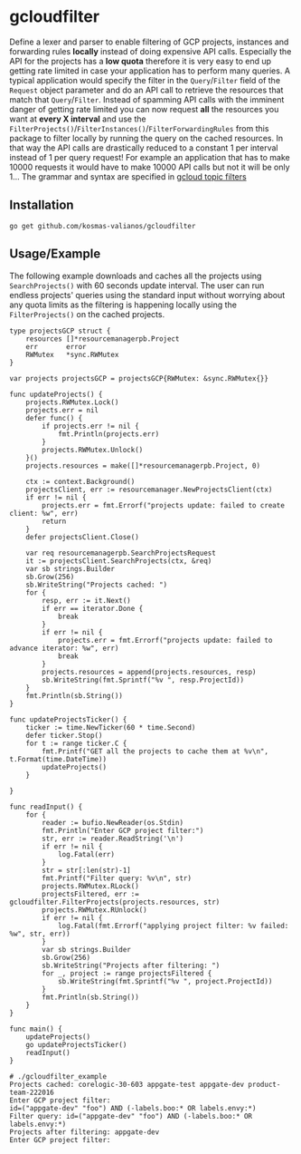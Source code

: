 # gcloudfilter
Define a lexer and parser to enable filtering of GCP projects, instances and forwarding rules **locally** instead of doing expensive API calls. Especially the API for the projects has a **low quota** therefore it is very easy to end up getting rate limited in case your application has to perform many queries. A typical application would specify the filter in the `Query`/`Filter` field of the `Request` object parameter and do an API call to retrieve the resources that match that `Query`/`Filter`. Instead of spamming API calls with the imminent danger of getting rate limited you can now request **all** the resources you want at **every X interval** and use the `FilterProjects()`/`FilterInstances()`/`FilterForwardingRules` from this package to filter locally by running the query on the cached resources. In that way the API calls are drastically reduced to a constant 1 per interval instead of 1 per query request! For example an application that has to make 10000 requests it would have to make 10000 API calls but not it will be only 1... The grammar and syntax are specified in [gcloud topic filters](https://cloud.google.com/sdk/gcloud/reference/topic/filters)

## Installation
```
go get github.com/kosmas-valianos/gcloudfilter
```

## Usage/Example
The following example downloads and caches all the projects using `SearchProjects()` with 60 seconds update interval. The user can run endless projects' queries using the standard input without worrying about any quota limits as the filtering is happening locally using the `FilterProjects()` on the cached projects.

```golang
type projectsGCP struct {
	resources []*resourcemanagerpb.Project
	err       error
	RWMutex   *sync.RWMutex
}

var projects projectsGCP = projectsGCP{RWMutex: &sync.RWMutex{}}

func updateProjects() {
	projects.RWMutex.Lock()
	projects.err = nil
	defer func() {
		if projects.err != nil {
			fmt.Println(projects.err)
		}
		projects.RWMutex.Unlock()
	}()
	projects.resources = make([]*resourcemanagerpb.Project, 0)

	ctx := context.Background()
	projectsClient, err := resourcemanager.NewProjectsClient(ctx)
	if err != nil {
		projects.err = fmt.Errorf("projects update: failed to create client: %w", err)
		return
	}
	defer projectsClient.Close()

	var req resourcemanagerpb.SearchProjectsRequest
	it := projectsClient.SearchProjects(ctx, &req)
	var sb strings.Builder
	sb.Grow(256)
	sb.WriteString("Projects cached: ")
	for {
		resp, err := it.Next()
		if err == iterator.Done {
			break
		}
		if err != nil {
			projects.err = fmt.Errorf("projects update: failed to advance iterator: %w", err)
			break
		}
		projects.resources = append(projects.resources, resp)
		sb.WriteString(fmt.Sprintf("%v ", resp.ProjectId))
	}
	fmt.Println(sb.String())
}

func updateProjectsTicker() {
	ticker := time.NewTicker(60 * time.Second)
	defer ticker.Stop()
	for t := range ticker.C {
		fmt.Printf("GET all the projects to cache them at %v\n", t.Format(time.DateTime))
		updateProjects()
	}

}

func readInput() {
	for {
		reader := bufio.NewReader(os.Stdin)
		fmt.Println("Enter GCP project filter:")
		str, err := reader.ReadString('\n')
		if err != nil {
			log.Fatal(err)
		}
		str = str[:len(str)-1]
		fmt.Printf("Filter query: %v\n", str)
		projects.RWMutex.RLock()
		projectsFiltered, err := gcloudfilter.FilterProjects(projects.resources, str)
		projects.RWMutex.RUnlock()
		if err != nil {
			log.Fatal(fmt.Errorf("applying project filter: %v failed: %w", str, err))
		}
		var sb strings.Builder
		sb.Grow(256)
		sb.WriteString("Projects after filtering: ")
		for _, project := range projectsFiltered {
			sb.WriteString(fmt.Sprintf("%v ", project.ProjectId))
		}
		fmt.Println(sb.String())
	}
}

func main() {
	updateProjects()
	go updateProjectsTicker()
	readInput()
}
```

```
# ./gcloudfilter_example 
Projects cached: corelogic-30-603 appgate-test appgate-dev product-team-222016 
Enter GCP project filter:
id=("appgate-dev" "foo") AND (-labels.boo:* OR labels.envy:*)
Filter query: id=("appgate-dev" "foo") AND (-labels.boo:* OR labels.envy:*)
Projects after filtering: appgate-dev 
Enter GCP project filter:

```

